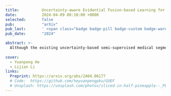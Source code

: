 ```yaml
---
title:          Uncertainty-aware Evidential Fusion-based Learning for Semi-supervised Medical Image Segmentation
date:           2024-04-09 00:10:00 +0800
selected:       false
pub:            "arXiv"
pub_last:       ' <span class="badge badge-pill badge-custom badge-warning">CCF N</span>'
pub_date:       "2024"

abstract: >- 
  Although the existing uncertainty-based semi-supervised medical segmentation methods have achieved excellent performance, they usually only consider a single uncertainty evaluation, which often fails to solve the problem related to credibility completely. Therefore, based on the framework of evidential deep learning, this paper integrates the evidential predictive results in the cross-region of mixed and original samples to reallocate the confidence degree and uncertainty measure of each voxel, which is realized by emphasizing uncertain information of probability assignments fusion rule of traditional evidence theory. Furthermore, we design a voxel-level asymptotic learning strategy by introducing information entropy to combine with the fused uncertainty measure to estimate voxel prediction more precisely. The model will gradually pay attention to the prediction results with high uncertainty in the learning process, to learn the features that are difficult to master. The experimental results on LA, Pancreas-CT, ACDC and TBAD datasets demonstrate the superior performance of our proposed method in comparison with the existing state of the arts.
  
cover:          
  - Yuanpeng He
  - Lijian Li
links:
  Preprint: https://arxiv.org/abs/2404.06177
  # Code:  https://github.com/heyuanpengpku/GUEF
  # Unsplash: https://unsplash.com/photos/sliced-in-half-pineapple--_PLJZmHZzk
---
```

